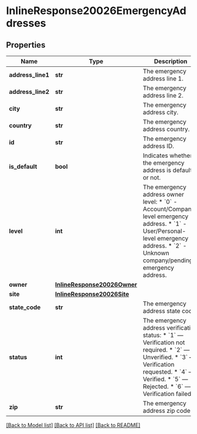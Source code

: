# InlineResponse20026EmergencyAddresses

## Properties
Name | Type | Description | Notes
------------ | ------------- | ------------- | -------------
**address_line1** | **str** | The emergency address line 1. | [optional] 
**address_line2** | **str** | The emergency address line 2. | [optional] 
**city** | **str** | The emergency address city. | [optional] 
**country** | **str** | The emergency address country. | [optional] 
**id** | **str** | The emergency address ID. | [optional] 
**is_default** | **bool** | Indicates whether the emergency address is default or not. | [optional] 
**level** | **int** | The emergency address owner level:  * &#x60;0&#x60; - Account/Company-level emergency address.   * &#x60;1&#x60; - User/Personal-level emergency address.  * &#x60;2&#x60; - Unknown company/pending emergency address. | [optional] 
**owner** | [**InlineResponse20026Owner**](InlineResponse20026Owner.md) |  | [optional] 
**site** | [**InlineResponse20026Site**](InlineResponse20026Site.md) |  | [optional] 
**state_code** | **str** | The emergency address state code. | [optional] 
**status** | **int** | The emergency address verification status:  * &#x60;1&#x60; — Verification not required.  * &#x60;2&#x60; — Unverified.  * &#x60;3&#x60; — Verification requested.  * &#x60;4&#x60; — Verified.  * &#x60;5&#x60; — Rejected.  * &#x60;6&#x60; — Verification failed. | [optional] 
**zip** | **str** | The emergency address zip code. | [optional] 

[[Back to Model list]](../README.md#documentation-for-models) [[Back to API list]](../README.md#documentation-for-api-endpoints) [[Back to README]](../README.md)

